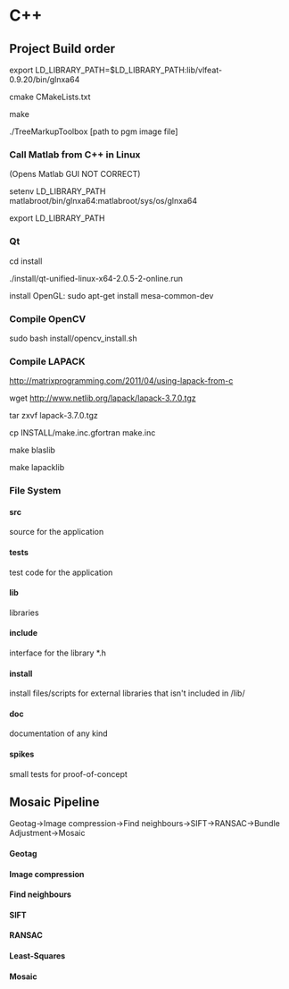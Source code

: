 # C++

## Project Build order

export LD_LIBRARY_PATH=$LD_LIBRARY_PATH:lib/vlfeat-0.9.20/bin/glnxa64

cmake CMakeLists.txt

make

./TreeMarkupToolbox [path to pgm image file]

### Call Matlab from C++ in Linux
(Opens Matlab GUI NOT CORRECT)

setenv LD_LIBRARY_PATH matlabroot/bin/glnxa64:matlabroot/sys/os/glnxa64

export LD_LIBRARY_PATH

### Qt
cd install

./install/qt-unified-linux-x64-2.0.5-2-online.run

install OpenGL: sudo apt-get install mesa-common-dev

### Compile OpenCV

sudo bash install/opencv_install.sh

### Compile LAPACK

http://matrixprogramming.com/2011/04/using-lapack-from-c

wget http://www.netlib.org/lapack/lapack-3.7.0.tgz

tar zxvf lapack-3.7.0.tgz

cp INSTALL/make.inc.gfortran make.inc

make blaslib

make lapacklib

### File System

#### src
source for the application

#### tests
test code for the application

#### lib
libraries

#### include 
interface for the library *.h

#### install
install files/scripts for external libraries that isn't included in /lib/

#### doc
documentation of any kind

#### spikes
small tests for proof-of-concept

## Mosaic Pipeline
Geotag->Image compression->Find neighbours->SIFT->RANSAC->Bundle Adjustment->Mosaic

#### Geotag

#### Image compression

#### Find neighbours

#### SIFT

#### RANSAC

#### Least-Squares

#### Mosaic
